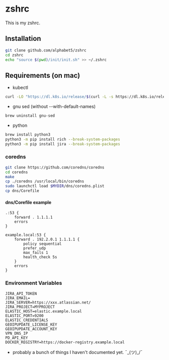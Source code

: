 # zshrc
 This is my zshrc.

## Installation

```bash
git clone github.com/alphabet5/zshrc
cd zshrc
echo "source $(pwd)/init/init.sh" >> ~/.zshrc
```

## Requirements (on mac)

- kubectl 
```bash
curl -LO "https://dl.k8s.io/release/$(curl -L -s https://dl.k8s.io/release/stable.txt)/bin/darwin/arm64/kubectl"
```
- gnu sed (without --with-default-names)
```bash
brew uninstall gnu-sed
```
- python
```bash
brew install python3
python3 -m pip install rich --break-system-packages
python3 -m pip install jira --break-system-packages
```
### coredns
```bash
git clone https://github.com/coredns/coredns
cd coredns
make
cp ./coredns /usr/local/bin/coredns
sudo launchctl load $MYDIR/dns/coredns.plist
cp dns/Corefile 
```

#### dns/Corefile example

```text
.:53 {
    forward . 1.1.1.1
    errors
}

example.local:53 {
    forward . 192.2.0.1 1.1.1.1 {
        policy sequential
        prefer_udp
        max_fails 1
        health_check 5s
    }
    errors
}
```

### Environment Variables

```
JIRA_API_TOKEN
JIRA_EMAIL=
JIRA_SERVER=https://xxx.atlassian.net/
JIRA_PROJECT=MYPROJECT
ELASTIC_HOST=elastic.example.local
ELASTIC_PORT=9200
ELASTIC_CREDENTIALS
GEOIPUPDATE_LICENSE_KEY
GEOIPUPDATE_ACCOUNT_KEY
VPN_DNS_IP
PD_API_KEY
DOCKER_REGISTRY=https://docker-registry.example.local
```


- probably a bunch of things I haven't documented yet. ¯\_(ツ)_/¯